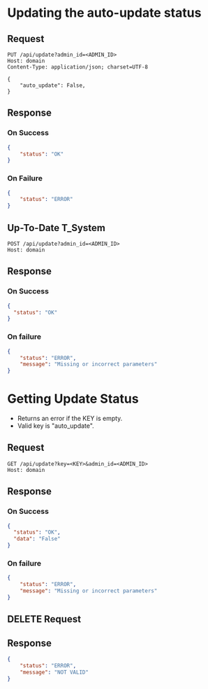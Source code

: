 # Updating the auto-update status

## Request
```http
PUT /api/update?admin_id=<ADMIN_ID>
Host: domain
Content-Type: application/json; charset=UTF-8

{
    "auto_update": False,
}
```

## Response
### On Success
```json
{
    "status": "OK"
}
```

### On Failure
```json
{
    "status": "ERROR"
}
```

## Up-To-Date T_System
```http
POST /api/update?admin_id=<ADMIN_ID>
Host: domain
```
## Response

### On Success
```json
{
  "status": "OK"
}
```

### On failure
```json
{
    "status": "ERROR",
    "message": "Missing or incorrect parameters"
}
```

# Getting Update Status
- Returns an error if the KEY is empty.
- Valid key is "auto_update".

## Request
```http
GET /api/update?key=<KEY>&admin_id=<ADMIN_ID>
Host: domain
```
## Response

### On Success
```json
{
  "status": "OK",
  "data": "False"
}
```

### On failure
```json
{
    "status": "ERROR",
    "message": "Missing or incorrect parameters"
}
```

## DELETE Request

## Response

```json
{
    "status": "ERROR",
    "message": "NOT VALID"
}
```

